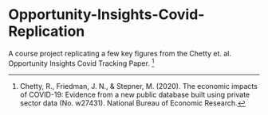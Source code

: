 # Opportunity-Insights-Covid-Replication
A course project replicating a few key figures from the Chetty et. al. Opportunity Insights Covid Tracking Paper. [^1]
[^1]: Chetty, R., Friedman, J. N., & Stepner, M. (2020). The economic impacts of COVID-19: Evidence from a new public database built using private sector data (No. w27431). National Bureau of Economic Research.
